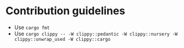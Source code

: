 # Contribution guidelines

* Use `cargo fmt`
* Use `cargo clippy -- -W clippy::pedantic -W clippy::nursery -W clippy::unwrap_used -W clippy::cargo`